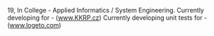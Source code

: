 19, In College - Applied Informatics / System Engineering.
Currently developing for - (www.KKRP.cz)
Currently developing unit tests for - (www.logeto.com)
